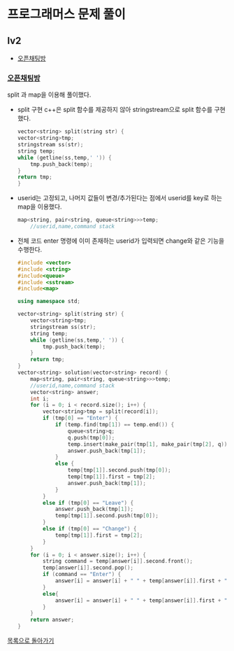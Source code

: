 # 프로그래머스 문제 풀이
## lv2
* [오픈채팅방](#오픈채팅방)
### <a href="https://programmers.co.kr/learn/courses/30/lessons/42888">오픈채팅방</a> 
split 과 map을 이용해 풀이했다.
* split 구현
    c++은 split 함수를 제공하지 않아 stringstream으로 split 함수를 구현했다.
    ```c++
    vector<string> split(string str) {
    vector<string>tmp;
    stringstream ss(str);
    string temp;
    while (getline(ss,temp,' ')) {
        tmp.push_back(temp);
    }
    return tmp;
    }
    ```
* userid는 고정되고, 나머지 값들이 변경/추가된다는 점에서 userid를 key로 하는 map을 이용했다.
    ```c++
    map<string, pair<string, queue<string>>>temp;
        //userid,name,command stack
    ```
* 전체 코드
    enter 명령에 이미 존재하는 userid가 입력되면 change와 같은 기능을 수행한다.
    ```c++
    #include <vector>
    #include <string>
    #include<queue>
    #include <sstream>
    #include<map>

    using namespace std;

    vector<string> split(string str) {
        vector<string>tmp;
        stringstream ss(str);
        string temp;
        while (getline(ss,temp,' ')) {
            tmp.push_back(temp);
        }
        return tmp;
    }
    vector<string> solution(vector<string> record) {
        map<string, pair<string, queue<string>>>temp;
        //userid,name,command stack
        vector<string> answer;
        int i;
        for (i = 0; i < record.size(); i++) {
            vector<string>tmp = split(record[i]);
            if (tmp[0] == "Enter") {
                if (temp.find(tmp[1]) == temp.end()) {
                    queue<string>q;
                    q.push(tmp[0]);
                    temp.insert(make_pair(tmp[1], make_pair(tmp[2], q)));
                    answer.push_back(tmp[1]);
                }
                else {
                    temp[tmp[1]].second.push(tmp[0]);
                    temp[tmp[1]].first = tmp[2];
                    answer.push_back(tmp[1]);
                }
            }
            else if (tmp[0] == "Leave") {
                answer.push_back(tmp[1]);
                temp[tmp[1]].second.push(tmp[0]);
            }
            else if (tmp[0] == "Change") {
                temp[tmp[1]].first = tmp[2];
            }
        }
        for (i = 0; i < answer.size(); i++) {
            string command = temp[answer[i]].second.front();
            temp[answer[i]].second.pop();
            if (command == "Enter") {
                answer[i] = answer[i] + " " + temp[answer[i]].first + "님이 들어왔습니다.";
            }
            else{
                answer[i] = answer[i] + " " + temp[answer[i]].first + "님이 나갔습니다.";
            }
        }
        return answer;
    }
    ```
[목록으로 돌아가기](#lv2)